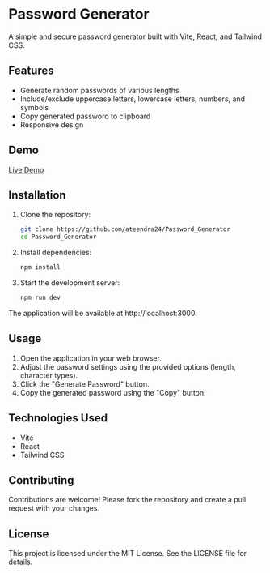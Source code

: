 # Password Generator

A simple and secure password generator built with Vite, React, and Tailwind CSS.

## Features

- Generate random passwords of various lengths
- Include/exclude uppercase letters, lowercase letters, numbers, and symbols
- Copy generated password to clipboard
- Responsive design

## Demo

[Live Demo](https://ateendra24.github.io/Password_Generator/)

## Installation

1. Clone the repository:

   ```bash
   git clone https://github.com/ateendra24/Password_Generator
   cd Password_Generator

2. Install dependencies:
    
    ```bash
    npm install

3. Start the development server:    

    ```bash
    npm run dev

The application will be available at http://localhost:3000.

## Usage
1. Open the application in your web browser.
2. Adjust the password settings using the provided options (length, character types).
3. Click the "Generate Password" button.
4. Copy the generated password using the "Copy" button.

## Technologies Used
- Vite
- React
- Tailwind CSS

## Contributing
Contributions are welcome! Please fork the repository and create a pull request with your changes.

## License
This project is licensed under the MIT License. See the LICENSE file for details.


